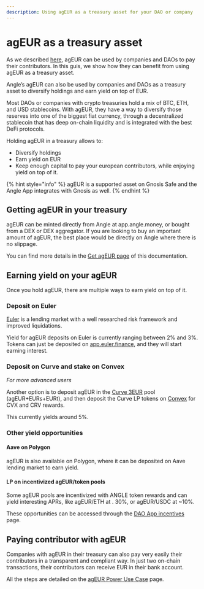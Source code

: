```yaml
---
description: Using agEUR as a treasury asset for your DAO or company
---
```


# agEUR as a treasury asset

As we described [here](/guides/ageur-power-usecase.md), agEUR can be used by companies and DAOs to pay their contributors. In this guis, we show how they can benefit from using agEUR as a treasury asset. 

Angle’s agEUR can also be used by companies and DAOs as a treasury asset to diversify holdings and earn yield on top of EUR. 

Most DAOs or companies with crypto treasuries hold a mix of BTC, ETH, and USD stablecoins. With agEUR, they have a way to diversify those reserves into one of the biggest fiat currency, through a decentralized stablecoin that has deep on-chain liquidity and is integrated with the best DeFi protocols.

Holding agEUR in a treasury allows to:

- Diversify holdings
- Earn yield on EUR
- Keep enough capital to pay your european contributors, while enjoying yield on top of it.

{% hint style="info" %}
agEUR is a supported asset on Gnosis Safe and the Angle App integrates with Gnosis as well.
{% endhint %}

## Getting agEUR in your treasury

agEUR can be minted directly from Angle at app.angle.money, or bought from a DEX or DEX aggregator. If you are looking to buy an important amount of agEUR, the best place would be directly on Angle where there is no slippage. 

You can find more details in the [Get agEUR page](/guides/getAgEUR.md) of this documentation. 

## Earning yield on your agEUR

Once you hold agEUR, there are multiple ways to earn yield on top of it. 

### Deposit on Euler

[Euler](https://www.euler.finance/) is a lending market with a well researched risk framework and improved liquidations. 

Yield for agEUR deposits on Euler is currently ranging between 2% and 3%. Tokens can just be deposited on [app.euler.finance](https://app.euler.finance/), and they will start earning interest. 

### Deposit on Curve and stake on Convex

*For more advanced users*

Another option is to deposit agEUR in the [Curve 3EUR](https://curve.fi/factory/66/deposit) pool (agEUR+EURs+EURt), and then deposit the Curve LP tokens on [Convex](https://www.convexfinance.com/stake) for CVX and CRV rewards. 

This currently yields around 5%. 

### Other yield opportunities
#### Aave on Polygon
agEUR is also available on Polygon, where it can be deposited on Aave lending market to earn yield.

#### LP on incentivized agEUR/token pools
Some agEUR pools are incentivized with ANGLE token rewards and can yield interesting APRs, like agEUR/ETH at . 
30%, or agEUR/USDC at ~10%. 

These opportunities can be accessed through the [DAO App incentives](https://dao.angle.money/#/stake) page. 

## Paying contributor with agEUR

Companies with agEUR in their treasury can also pay very easily their contributors in a transparent and compliant way. In just two on-chain transactions, their contributors can receive EUR in their bank account. 

All the steps are detailed on the [agEUR Power Use Case](/guides/ageur-power-usecase.md) page.